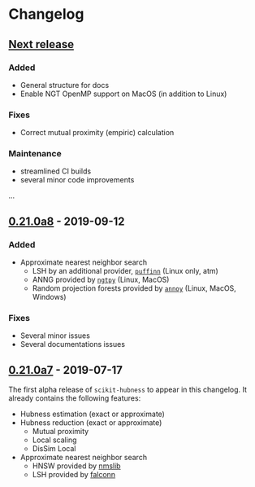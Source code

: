 # Changelog

## [Next release]
### Added
- General structure for docs
- Enable NGT OpenMP support on MacOS (in addition to Linux)
### Fixes
- Correct mutual proximity (empiric) calculation
### Maintenance
- streamlined CI builds
- several minor code improvements

...

## [0.21.0a8] - 2019-09-12
### Added
- Approximate nearest neighbor search
    * LSH by an additional provider, [`puffinn`](https://github.com/puffinn/puffinn) (Linux only, atm)
    * ANNG provided by [`ngtpy`](https://github.com/yahoojapan/NGT/) (Linux, MacOS)
    * Random projection forests provided by [`annoy`](https://github.com/spotify/annoy) (Linux, MacOS, Windows)

### Fixes
- Several minor issues
- Several documentations issues


## [0.21.0a7] - 2019-07-17

The first alpha release of `scikit-hubness` to appear in this changelog.
It already contains the following features:

- Hubness estimation (exact or approximate)
- Hubness reduction (exact or approximate)
  * Mutual proximity
  * Local scaling
  * DisSim Local
- Approximate nearest neighbor search
  * HNSW provided by [nmslib](https://github.com/nmslib/nmslib)
  * LSH provided by [falconn](https://github.com/FALCONN-LIB/FALCONN)

[Next release]: https://github.com/VarIr/scikit-hubness/compare/v0.21.0-alpha.9...HEAD
[0.21.0a9]: https://github.com/VarIr/scikit-hubness/releases/tag/v0.21.0-alpha.9
[0.21.0a8]: https://github.com/VarIr/scikit-hubness/releases/tag/v0.21.0-alpha.8
[0.21.0a7]: https://github.com/VarIr/scikit-hubness/releases/tag/v0.21.0-alpha.7

[//]: # "Sections: Added, Fixed, Changed, Removed"
